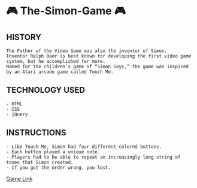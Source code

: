 # :video_game: The-Simon-Game :video_game:
## HISTORY
    The Father of the Video Game was also the inventor of Simon. 
    Inventor Ralph Baer is best known for developing the first video game system, but he accomplished far more. 
    Named for the children’s game of “Simon Says,” the game was inspired by an Atari arcade game called Touch Me.

## TECHNOLOGY USED
    - HTML
    - CSS
    - jQuery

## INSTRUCTIONS
    - Like Touch Me, Simon had four different colored buttons. 
    - Each button played a unique note. 
    - Players had to be able to repeat an increasingly long string of tones that Simon created. 
    - If you got the order wrong, you lost.  
    
[Game Link](https://www.google.com)